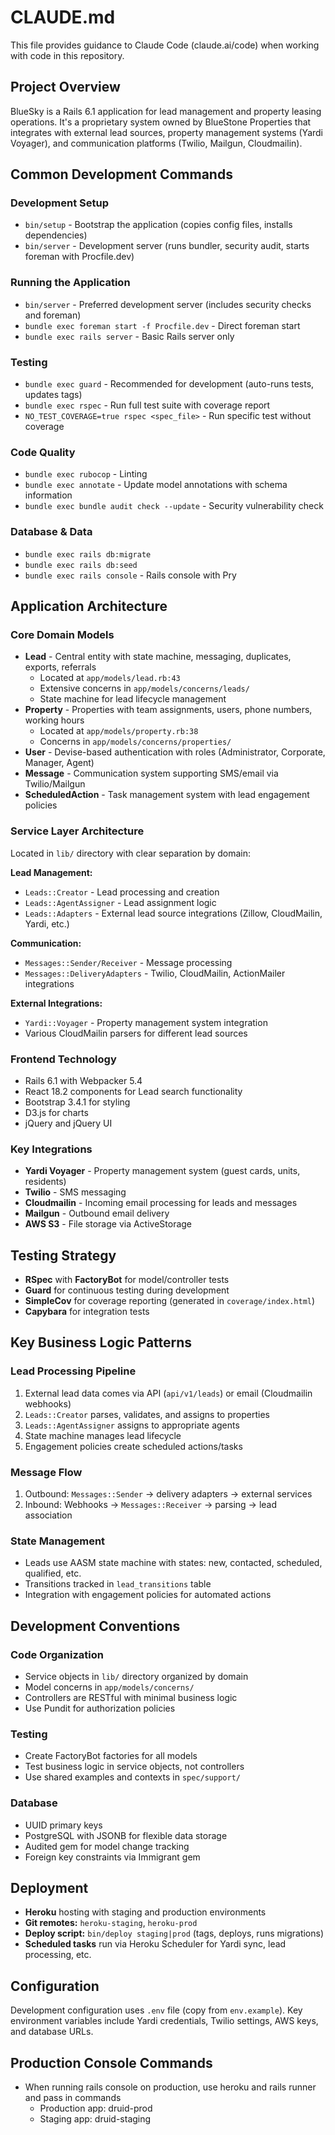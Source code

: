 # CLAUDE.md

This file provides guidance to Claude Code (claude.ai/code) when working with code in this repository.

## Project Overview

BlueSky is a Rails 6.1 application for lead management and property leasing operations. It's a proprietary system owned by BlueStone Properties that integrates with external lead sources, property management systems (Yardi Voyager), and communication platforms (Twilio, Mailgun, Cloudmailin).

## Common Development Commands

### Development Setup
- `bin/setup` - Bootstrap the application (copies config files, installs dependencies)
- `bin/server` - Development server (runs bundler, security audit, starts foreman with Procfile.dev)

### Running the Application
- `bin/server` - Preferred development server (includes security checks and foreman)
- `bundle exec foreman start -f Procfile.dev` - Direct foreman start
- `bundle exec rails server` - Basic Rails server only

### Testing
- `bundle exec guard` - Recommended for development (auto-runs tests, updates tags)
- `bundle exec rspec` - Run full test suite with coverage report
- `NO_TEST_COVERAGE=true rspec <spec_file>` - Run specific test without coverage

### Code Quality
- `bundle exec rubocop` - Linting
- `bundle exec annotate` - Update model annotations with schema information
- `bundle exec bundle audit check --update` - Security vulnerability check

### Database & Data
- `bundle exec rails db:migrate`
- `bundle exec rails db:seed`
- `bundle exec rails console` - Rails console with Pry

## Application Architecture

### Core Domain Models
- **Lead** - Central entity with state machine, messaging, duplicates, exports, referrals
  - Located at `app/models/lead.rb:43` 
  - Extensive concerns in `app/models/concerns/leads/`
  - State machine for lead lifecycle management
- **Property** - Properties with team assignments, users, phone numbers, working hours
  - Located at `app/models/property.rb:38`
  - Concerns in `app/models/concerns/properties/`
- **User** - Devise-based authentication with roles (Administrator, Corporate, Manager, Agent)
- **Message** - Communication system supporting SMS/email via Twilio/Mailgun
- **ScheduledAction** - Task management system with lead engagement policies

### Service Layer Architecture
Located in `lib/` directory with clear separation by domain:

**Lead Management:**
- `Leads::Creator` - Lead processing and creation
- `Leads::AgentAssigner` - Lead assignment logic  
- `Leads::Adapters` - External lead source integrations (Zillow, CloudMailin, Yardi, etc.)

**Communication:**
- `Messages::Sender/Receiver` - Message processing
- `Messages::DeliveryAdapters` - Twilio, CloudMailin, ActionMailer integrations

**External Integrations:**
- `Yardi::Voyager` - Property management system integration
- Various CloudMailin parsers for different lead sources

### Frontend Technology
- Rails 6.1 with Webpacker 5.4
- React 18.2 components for Lead search functionality
- Bootstrap 3.4.1 for styling
- D3.js for charts
- jQuery and jQuery UI

### Key Integrations
- **Yardi Voyager** - Property management system (guest cards, units, residents)
- **Twilio** - SMS messaging
- **Cloudmailin** - Incoming email processing for leads and messages
- **Mailgun** - Outbound email delivery
- **AWS S3** - File storage via ActiveStorage

## Testing Strategy

- **RSpec** with **FactoryBot** for model/controller tests
- **Guard** for continuous testing during development  
- **SimpleCov** for coverage reporting (generated in `coverage/index.html`)
- **Capybara** for integration tests

## Key Business Logic Patterns

### Lead Processing Pipeline
1. External lead data comes via API (`api/v1/leads`) or email (Cloudmailin webhooks)
2. `Leads::Creator` parses, validates, and assigns to properties
3. `Leads::AgentAssigner` assigns to appropriate agents
4. State machine manages lead lifecycle
5. Engagement policies create scheduled actions/tasks

### Message Flow
1. Outbound: `Messages::Sender` → delivery adapters → external services
2. Inbound: Webhooks → `Messages::Receiver` → parsing → lead association

### State Management
- Leads use AASM state machine with states: new, contacted, scheduled, qualified, etc.
- Transitions tracked in `lead_transitions` table
- Integration with engagement policies for automated actions

## Development Conventions

### Code Organization
- Service objects in `lib/` directory organized by domain
- Model concerns in `app/models/concerns/`
- Controllers are RESTful with minimal business logic
- Use Pundit for authorization policies

### Testing
- Create FactoryBot factories for all models
- Test business logic in service objects, not controllers
- Use shared examples and contexts in `spec/support/`

### Database
- UUID primary keys
- PostgreSQL with JSONB for flexible data storage
- Audited gem for model change tracking
- Foreign key constraints via Immigrant gem

## Deployment

- **Heroku** hosting with staging and production environments
- **Git remotes:** `heroku-staging`, `heroku-prod`
- **Deploy script:** `bin/deploy staging|prod` (tags, deploys, runs migrations)
- **Scheduled tasks** run via Heroku Scheduler for Yardi sync, lead processing, etc.

## Configuration

Development configuration uses `.env` file (copy from `env.example`). Key environment variables include Yardi credentials, Twilio settings, AWS keys, and database URLs.

## Production Console Commands

- When running rails console on production, use heroku and rails runner and pass in commands
  - Production app: druid-prod
  - Staging app: druid-staging